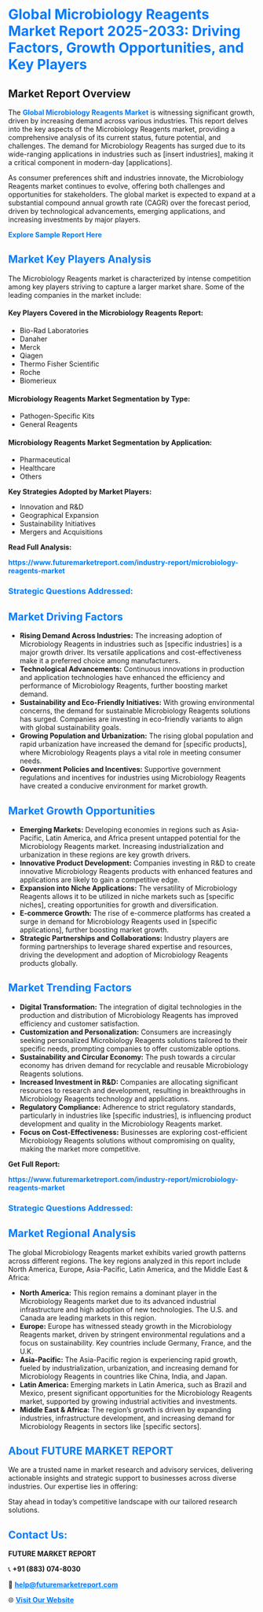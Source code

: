 <h1 style="color: #007BFF;">Global Microbiology Reagents Market Report 2025-2033: Driving Factors, Growth Opportunities, and Key Players</h1>

<section id="overview">
<h2>Market Report Overview</h2>
<p>The <a href="https://www.futuremarketreport.com/industry-report/microbiology-reagents-market" style="color: #007BFF; text-decoration: none;"><strong>Global Microbiology Reagents Market</strong></a> is witnessing significant growth, driven by increasing demand across various industries. This report delves into the key aspects of the Microbiology Reagents market, providing a comprehensive analysis of its current status, future potential, and challenges. The demand for Microbiology Reagents has surged due to its wide-ranging applications in industries such as [insert industries], making it a critical component in modern-day [applications].</p>
<p>As consumer preferences shift and industries innovate, the Microbiology Reagents market continues to evolve, offering both challenges and opportunities for stakeholders. The global market is expected to expand at a substantial compound annual growth rate (CAGR) over the forecast period, driven by technological advancements, emerging applications, and increasing investments by major players.</p>
</section>

<section id="overview">
<p><a href="https://www.futuremarketreport.com/request-sample/reportId=30305" style="color: #007BFF; text-decoration: none;"><strong>Explore Sample Report Here</strong></a></p>
</section>

<section id="key-players">
<h2 style="color: #007BFF;">Market Key Players Analysis</h2>
<p>The Microbiology Reagents market is characterized by intense competition among key players striving to capture a larger market share. Some of the leading companies in the market include:</p>
<h4>Key Players Covered in the Microbiology Reagents Report:</h4>
<ul><li>Bio-Rad Laboratories</li><li>Danaher</li><li>Merck</li><li>Qiagen</li><li>Thermo Fisher Scientific</li><li>Roche</li><li>Biomerieux</li></ul>
<h4>Microbiology Reagents Market Segmentation by Type:</h4>
<ul><li>Pathogen-Specific Kits</li><li>General Reagents</li></ul>

<h4>Microbiology Reagents Market Segmentation by Application:</h4>
<ul><li>Pharmaceutical</li><li>Healthcare</li><li>Others</li></ul>
<p><strong>Key Strategies Adopted by Market Players:</strong></p>
<ul>
<li>Innovation and R&D</li>
<li>Geographical Expansion</li>
<li>Sustainability Initiatives</li>
<li>Mergers and Acquisitions</li>
</ul>
</section>

<section>
<p><strong>Read Full Analysis: </strong></p><a href="https://www.futuremarketreport.com/industry-report/microbiology-reagents-market" style="color: #007BFF; text-decoration: none;"><strong>https://www.futuremarketreport.com/industry-report/microbiology-reagents-market</strong></a>
<h3 style="color: #007BFF;">Strategic Questions Addressed:</h3>
</section>

<section id="driving-factors">
<h2 style="color: #007BFF;">Market Driving Factors</h2>
<ul>
<li><strong>Rising Demand Across Industries:</strong> The increasing adoption of Microbiology Reagents in industries such as [specific industries] is a major growth driver. Its versatile applications and cost-effectiveness make it a preferred choice among manufacturers.</li>
<li><strong>Technological Advancements:</strong> Continuous innovations in production and application technologies have enhanced the efficiency and performance of Microbiology Reagents, further boosting market demand.</li>
<li><strong>Sustainability and Eco-Friendly Initiatives:</strong> With growing environmental concerns, the demand for sustainable Microbiology Reagents solutions has surged. Companies are investing in eco-friendly variants to align with global sustainability goals.</li>
<li><strong>Growing Population and Urbanization:</strong> The rising global population and rapid urbanization have increased the demand for [specific products], where Microbiology Reagents plays a vital role in meeting consumer needs.</li>
<li><strong>Government Policies and Incentives:</strong> Supportive government regulations and incentives for industries using Microbiology Reagents have created a conducive environment for market growth.</li>
</ul>
</section>

<section id="growth-opportunities">
<h2 style="color: #007BFF;">Market Growth Opportunities</h2>
<ul>
<li><strong>Emerging Markets:</strong> Developing economies in regions such as Asia-Pacific, Latin America, and Africa present untapped potential for the Microbiology Reagents market. Increasing industrialization and urbanization in these regions are key growth drivers.</li>
<li><strong>Innovative Product Development:</strong> Companies investing in R&D to create innovative Microbiology Reagents products with enhanced features and applications are likely to gain a competitive edge.</li>
<li><strong>Expansion into Niche Applications:</strong> The versatility of Microbiology Reagents allows it to be utilized in niche markets such as [specific niches], creating opportunities for growth and diversification.</li>
<li><strong>E-commerce Growth:</strong> The rise of e-commerce platforms has created a surge in demand for Microbiology Reagents used in [specific applications], further boosting market growth.</li>
<li><strong>Strategic Partnerships and Collaborations:</strong> Industry players are forming partnerships to leverage shared expertise and resources, driving the development and adoption of Microbiology Reagents products globally.</li>
</ul>
</section>

<section id="trending-factors">
<h2 style="color: #007BFF;">Market Trending Factors</h2>
<ul>
<li><strong>Digital Transformation:</strong> The integration of digital technologies in the production and distribution of Microbiology Reagents has improved efficiency and customer satisfaction.</li>
<li><strong>Customization and Personalization:</strong> Consumers are increasingly seeking personalized Microbiology Reagents solutions tailored to their specific needs, prompting companies to offer customizable options.</li>
<li><strong>Sustainability and Circular Economy:</strong> The push towards a circular economy has driven demand for recyclable and reusable Microbiology Reagents solutions.</li>
<li><strong>Increased Investment in R&D:</strong> Companies are allocating significant resources to research and development, resulting in breakthroughs in Microbiology Reagents technology and applications.</li>
<li><strong>Regulatory Compliance:</strong> Adherence to strict regulatory standards, particularly in industries like [specific industries], is influencing product development and quality in the Microbiology Reagents market.</li>
<li><strong>Focus on Cost-Effectiveness:</strong> Businesses are exploring cost-efficient Microbiology Reagents solutions without compromising on quality, making the market more competitive.</li>
</ul>
</section>

<section>
<p><strong>Get Full Report: </strong></p><a href="https://www.futuremarketreport.com/industry-report/microbiology-reagents-market" style="color: #007BFF; text-decoration: none;"><strong>https://www.futuremarketreport.com/industry-report/microbiology-reagents-market</strong></a>
<h3 style="color: #007BFF;">Strategic Questions Addressed:</h3>
</section>


<section id="regional-analysis">
<h2 style="color: #007BFF;">Market Regional Analysis</h2>
<p>The global Microbiology Reagents market exhibits varied growth patterns across different regions. The key regions analyzed in this report include North America, Europe, Asia-Pacific, Latin America, and the Middle East & Africa:</p>
<ul>
<li><strong>North America:</strong> This region remains a dominant player in the Microbiology Reagents market due to its advanced industrial infrastructure and high adoption of new technologies. The U.S. and Canada are leading markets in this region.</li>
<li><strong>Europe:</strong> Europe has witnessed steady growth in the Microbiology Reagents market, driven by stringent environmental regulations and a focus on sustainability. Key countries include Germany, France, and the U.K.</li>
<li><strong>Asia-Pacific:</strong> The Asia-Pacific region is experiencing rapid growth, fueled by industrialization, urbanization, and increasing demand for Microbiology Reagents in countries like China, India, and Japan.</li>
<li><strong>Latin America:</strong> Emerging markets in Latin America, such as Brazil and Mexico, present significant opportunities for the Microbiology Reagents market, supported by growing industrial activities and investments.</li>
<li><strong>Middle East & Africa:</strong> The region’s growth is driven by expanding industries, infrastructure development, and increasing demand for Microbiology Reagents in sectors like [specific sectors].</li>
</ul>
</section>

<footer>
<h2 style="color: #007BFF;">About FUTURE MARKET REPORT</h2>
<p>We are a trusted name in market research and advisory services, delivering actionable insights and strategic support to businesses across diverse industries. Our expertise lies in offering:</p>

<p>Stay ahead in today’s competitive landscape with our tailored research solutions.</p>

<h2 style="color: #007BFF;">Contact Us:</h2>
<p><strong>FUTURE MARKET REPORT</strong></p>
<p>📞 <strong>+91 (883) 074-8030</strong></p>
<p>📧 <strong><a href="mailto:help@futuremarketreport.com" style="color: #007BFF;">help@futuremarketreport.com</a></strong></p>
<p>🌐 <strong><a href="https://www.futuremarketreport.com/" style="color: #007BFF;">Visit Our Website</a></strong></p>
</footer>